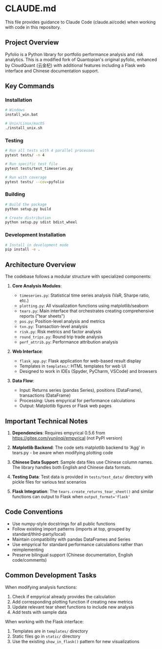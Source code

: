 # CLAUDE.md

This file provides guidance to Claude Code (claude.ai/code) when working with code in this repository.

## Project Overview

Pyfolio is a Python library for portfolio performance analysis and risk analytics. This is a modified fork of Quantopian's original pyfolio, enhanced by CloudQuant (云金杞) with additional features including a Flask web interface and Chinese documentation support.

## Key Commands

### Installation
```bash
# Windows
install_win.bat

# Unix/Linux/macOS
./install_unix.sh
```

### Testing
```bash
# Run all tests with 4 parallel processes
pytest tests/ -n 4

# Run specific test file
pytest tests/test_timeseries.py

# Run with coverage
pytest tests/ --cov=pyfolio
```

### Building
```bash
# Build the package
python setup.py build

# Create distribution
python setup.py sdist bdist_wheel
```

### Development Installation
```bash
# Install in development mode
pip install -e .
```

## Architecture Overview

The codebase follows a modular structure with specialized components:

1. **Core Analysis Modules**:
   - `timeseries.py`: Statistical time series analysis (VaR, Sharpe ratio, etc.)
   - `plotting.py`: All visualization functions using matplotlib/seaborn
   - `tears.py`: Main interface that orchestrates creating comprehensive reports ("tear sheets")
   - `pos.py`: Position-level analysis and metrics
   - `txn.py`: Transaction-level analysis
   - `risk.py`: Risk metrics and factor analysis
   - `round_trips.py`: Round trip trade analysis
   - `perf_attrib.py`: Performance attribution analysis

2. **Web Interface**:
   - `flask_app.py`: Flask application for web-based result display
   - Templates in `templates/`: HTML templates for web UI
   - Designed to work in IDEs (Spyder, PyCharm, VSCode) and browsers

3. **Data Flow**:
   - Input: Returns series (pandas Series), positions (DataFrame), transactions (DataFrame)
   - Processing: Uses empyrical for performance calculations
   - Output: Matplotlib figures or Flask web pages

## Important Technical Notes

1. **Dependencies**: Requires empyrical 0.5.6 from https://gitee.com/yunjinqi/empyrical (not PyPI version)

2. **Matplotlib Backend**: The code sets matplotlib backend to 'Agg' in tears.py - be aware when modifying plotting code

3. **Chinese Data Support**: Sample data files use Chinese column names. The library handles both English and Chinese data formats.

4. **Testing Data**: Test data is provided in `tests/test_data/` directory with pickle files for various test scenarios

5. **Flask Integration**: The `tears.create_returns_tear_sheet()` and similar functions can output to Flask when `output_format='flask'`

## Code Conventions

- Use numpy-style docstrings for all public functions
- Follow existing import patterns (imports at top, grouped by standard/third-party/local)
- Maintain compatibility with pandas DataFrames and Series
- Use empyrical for standard performance calculations rather than reimplementing
- Preserve bilingual support (Chinese documentation, English code/comments)

## Common Development Tasks

When modifying analysis functions:
1. Check if empyrical already provides the calculation
2. Add corresponding plotting function if creating new metrics
3. Update relevant tear sheet functions to include new analysis
4. Add tests with sample data

When working with the Flask interface:
1. Templates are in `templates/` directory
2. Static files go in `static/` directory
3. Use the existing `show_in_flask()` pattern for new visualizations